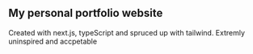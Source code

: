 ## My personal portfolio website 

Created with next.js, typeScript and spruced up with tailwind.
Extremly uninspired and accpetable
